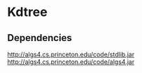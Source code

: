 # Kdtree

## Dependencies
http://algs4.cs.princeton.edu/code/stdlib.jar<br>
http://algs4.cs.princeton.edu/code/algs4.jar
